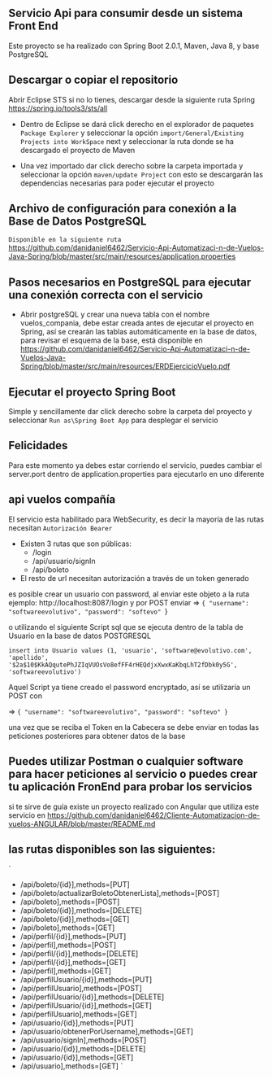 ## Servicio Api para consumir desde un sistema Front End

Este proyecto se ha realizado con Spring Boot 2.0.1, Maven, Java 8, y base PostgreSQL

##  Descargar o copiar el repositorio 

Abrir Eclipse STS si no lo tienes, descargar desde la siguiente ruta Spring https://spring.io/tools3/sts/all 

- Dentro de Eclipse se dará click derecho en el explorador de paquetes `Package Explorer` y seleccionar la opción
`import/General/Existing Projects into WorkSpace` next y seleccionar la ruta donde se  ha descargado el proyecto de Maven

- Una vez importado dar click derecho sobre la carpeta importada y seleccionar la opción `maven/update Project` con esto se 
descargarán las dependencias necesarias para poder ejecutar el proyecto

## Archivo de configuración para conexión a la Base de Datos PostgreSQL

`Disponible en la siguiente ruta` https://github.com/danidaniel6462/Servicio-Api-Automatizaci-n-de-Vuelos-Java-Spring/blob/master/src/main/resources/application.properties

## Pasos necesarios en PostgreSQL para ejecutar una conexión correcta con el servicio

- Abrir postgreSQL y crear una nueva tabla con el nombre vuelos_compania, debe estar creada antes de ejecutar el proyecto en Spring, 
así se crearán las tablas automáticamente en la base de datos, para revisar el esquema de la base, está disponible en https://github.com/danidaniel6462/Servicio-Api-Automatizaci-n-de-Vuelos-Java-Spring/blob/master/src/main/resources/ERDEjercicioVuelo.pdf

## Ejecutar el proyecto Spring Boot

Simple y sencillamente dar click derecho sobre la carpeta del proyecto y seleccionar `Run as\Spring Boot App` para desplegar el servicio

## Felicidades

Para este momento ya debes estar corriendo el servicio, puedes cambiar el server.port dentro de application.properties para ejecutarlo en uno diferente

## api vuelos compañía

El servicio esta habilitado para WebSecurity, es decir la mayoría de las rutas necesitan `Autorización Bearer`

- Existen 3 rutas que son públicas:
  - /login
  - /api/usuario/signIn
  - /api/boleto
- El resto de url necesitan autorización a través de un token generado

es posible crear un usuario con password, al enviar este objeto a la ruta ejemplo: http://localhost:8087/login y por POST enviar
=> 
`{
	"username": "softwareevolutivo",
	"password": "softevo"
`}

o utilizando el siguiente Script sql que se ejecuta dentro de la tabla de Usuario en la base de datos POSTGRESQL

`insert into Usuario values (1, 'usuario', 'software@evolutivo.com', 'apellido', '$2a$10$KkAQqutePhJZIqVUOsVo8efFF4rHEQdjxXwxKaKbqLhT2fDbk0y5G', 'softwareevolutivo')`

Aquel Script ya tiene creado el password encryptado, así se utilizaría un POST con 

=>
`{
	"username": "softwareevolutivo",
	"password": "softevo"
}`

una vez que se reciba el Token en la Cabecera se debe enviar en todas las peticiones posteriores para obtener datos de la base

## Puedes utilizar Postman o cualquier software para hacer peticiones al servicio o puedes crear tu aplicación FronEnd para probar los servicios
si te sirve de guía existe un proyecto realizado con Angular que utiliza este servicio en https://github.com/danidaniel6462/Cliente-Automatizacion-de-vuelos-ANGULAR/blob/master/README.md

## las rutas disponibles son las siguientes:
`
- /api/boleto/{id}],methods=[PUT]
- /api/boleto/actualizarBoletoObtenerLista],methods=[POST]
- /api/boleto],methods=[POST]
- /api/boleto/{id}],methods=[DELETE]
- /api/boleto/{id}],methods=[GET]
- /api/boleto],methods=[GET]
- /api/perfil/{id}],methods=[PUT]
- /api/perfil],methods=[POST]
- /api/perfil/{id}],methods=[DELETE]
- /api/perfil/{id}],methods=[GET]
- /api/perfil],methods=[GET]
- /api/perfilUsuario/{id}],methods=[PUT]
- /api/perfilUsuario],methods=[POST]
- /api/perfilUsuario/{id}],methods=[DELETE]
- /api/perfilUsuario/{id}],methods=[GET]
- /api/perfilUsuario],methods=[GET]
- /api/usuario/{id}],methods=[PUT]
- /api/usuario/obtenerPorUsername],methods=[GET]
- /api/usuario/signIn],methods=[POST]
- /api/usuario/{id}],methods=[DELETE]
- /api/usuario/{id}],methods=[GET]
- /api/usuario],methods=[GET]
`
